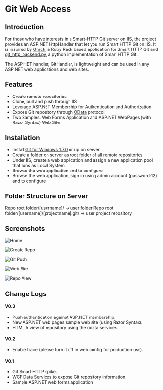 Git Web Access
==============

Introduction
------------

For those who have interests in a Smart-HTTP Git server on IIS, the project provides an ASP.NET HttpHandler that let you run Smart HTTP Git on IIS. It is inspired by  [Grack](http://github.com/schacon/grack), a Ruby Rack based application for Smart HTTP Git and [git_http_backend.py](http://github.com/dvdotsenko/git_http_backend.py), a python implementation of Smart HTTP Git. 

The ASP.HET handler, GitHandler, is lightweight and can be used in any ASP.NET web applications and web sites. 


Features
--------
* Create remote repositories
* Clone, pull and push through IIS
* Leverage ASP.NET Membership for Authentication and Authorization
* Expose Git repository through [OData](http://www.odata.org) protocol
* Two Samples: Web Forms Application and ASP.NET WebPages (with Razor Syntax) Web Site

Installation
------------
* Install [Git for Windows 1.7.0](http://code.google.com/p/msysgit/downloads/list) or up on server
* Create a folder on server as root folder of all remote repositories
* Under IIS, create a web application and assign a new application pool that runs as Local System
* Browse the web application and to configure
* Browse the web application, sign in using admin account (password:12) and to configure

Folder Structure on Server
--------------------------
Repo root folder/[username]/					-> user folder
Repo root folder/[username]/[projectname].git/	-> user project repository

Screenshots
--------------------------

![Home](http://gitweb.codeplex.com/Project/Download/FileDownload.aspx?DownloadId=208217)

![Create Repo](http://gitweb.codeplex.com/Project/Download/FileDownload.aspx?DownloadId=160896)

![Git Push](http://gitweb.codeplex.com/Project/Download/FileDownload.aspx?DownloadId=160897)

![Web Site](http://gitweb.codeplex.com/Project/Download/FileDownload.aspx?DownloadId=208215)

![Repo View](http://gitweb.codeplex.com/Project/Download/FileDownload.aspx?DownloadId=208216)

Change Logs
-----------
#### V0.3
* Push authentication against ASP.NET membership. 
* New ASP.NET web pages sample web site (using Razor Syntax).
* HTML 5 view of repository using the odata services.

#### V0.2
* Enable trace (please turn it off in web.config for production use).

#### V0.1
* Git Smart HTTP spike. 
* WCF Data Services to expose Git repository information.
* Sample ASP.NET web forms application